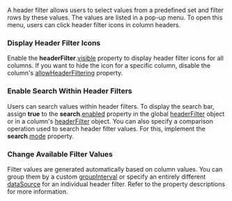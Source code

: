 A header filter allows users to select values from a predefined set and filter rows by these values. The values are listed in a pop-up menu. To open this menu, users can click header filter icons in column headers.

### Display Header Filter Icons

Enable the **headerFilter**.[visible](/Documentation/ApiReference/UI_Components/dxTreeList/Configuration/headerFilter/#visible) property to display header filter icons for all columns. If you want to hide the icon for a specific column, disable the column's [allowHeaderFiltering](/Documentation/ApiReference/UI_Components/dxTreeList/Configuration/columns/#allowHeaderFiltering) property.

### Enable Search Within Header Filters

Users can search values within header filters. To display the search bar, assign **true** to the **search**.[enabled](/Documentation/ApiReference/UI_Components/dxTreeList/Configuration/headerFilter/search/#enabled) property in the global [headerFilter](/Documentation/ApiReference/UI_Components/dxTreeList/Configuration/headerFilter/) object or in a column's [headerFilter](/Documentation/ApiReference/UI_Components/dxTreeList/Configuration/columns/headerFilter/) object. You can also specify a comparison operation used to search header filter values. For this, implement the **search**.[mode](/Documentation/ApiReference/UI_Components/dxTreeList/Configuration/columns/headerFilter/search/#mode) property.

### Change Available Filter Values

Filter values are generated automatically based on column values. You can group them by a custom [groupInterval](/Documentation/ApiReference/UI_Components/dxTreeList/Configuration/columns/headerFilter/#groupInterval) or specify an entirely different [dataSource](/Documentation/ApiReference/UI_Components/dxTreeList/Configuration/columns/headerFilter/#dataSource) for an individual header filter. Refer to the property descriptions for more information.
